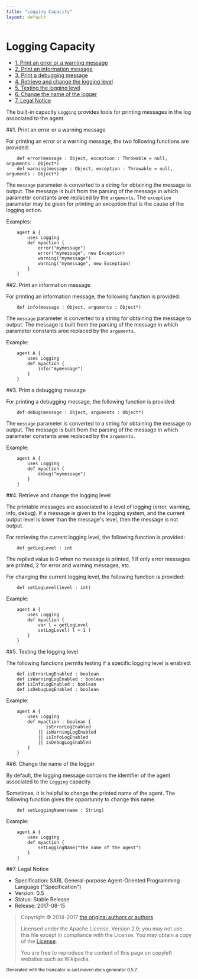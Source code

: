 ```yaml
---
title: "Logging Capacity"
layout: default
---
```


# Logging Capacity


<ul class="page_outline" id="page_outline">

<li><a href="#1-print-an-error-or-a-warning-message">1. Print an error or a warning message</a></li>
<li><a href="#2-print-an-information-message">2. Print an information message</a></li>
<li><a href="#3-print-a-debugging-message">3. Print a debugging message</a></li>
<li><a href="#4-retrieve-and-change-the-logging-level">4. Retrieve and change the logging level</a></li>
<li><a href="#5-testing-the-logging-level">5. Testing the logging level</a></li>
<li><a href="#6-change-the-name-of-the-logger">6. Change the name of the logger</a></li>
<li><a href="#7-legal-notice">7. Legal Notice</a></li>

</ul>


The built-in capacity `Logging` provides tools for printing messages in the log associated to the agent.





##1. Print an error or a warning message

For printing an error or a warning message, the two following functions
are provided:

```sarl
	def error(message : Object, exception : Throwable = null, arguments : Object*)
	def warning(message : Object, exception : Throwable = null, arguments : Object*)
```


The `message` parameter is converted to a string for obtaining the message to output.
The message is built from the parsing of the message in which parameter constants aree replaced by the `arguments`.
The `exception` parameter may be given for printing an exception that is the cause of the logging action.

Examples:

```sarl
	agent A {
		uses Logging
		def myaction {
			error("mymessage")
			error("mymessage", new Exception)
			warning("mymessage")
			warning("mymessage", new Exception)
		}
	}
```



##2. Print an information message

For printing an information message, the following function is provided:

```sarl
	def info(message : Object, arguments : Object*)
```


The `message` parameter is converted to a string for obtaining the message to output.
The message is built from the parsing of the message in which parameter constants aree replaced by the `arguments`.

Example:

```sarl
	agent A {
		uses Logging
		def myaction {
			info("mymessage")
		}
	}
```



##3. Print a debugging message

For printing a debugging message, the following function is provided:

```sarl
	def debug(message : Object, arguments : Object*)
```


The `message` parameter is converted to a string for obtaining the message to output.
The message is built from the parsing of the message in which parameter constants aree replaced by the `arguments`.

Example:

```sarl
	agent A {
		uses Logging
		def myaction {
			debug("mymessage")
		}
	}
```



##4. Retrieve and change the logging level

The printable messages are associated to a level of logging (error, warning, info, debug).
If a message is given to the logging system, and the current output level is lower
than the message's level, then the message is not output.

For retrieving the current logging level, the following function is provided:

```sarl
	def getLogLevel : int
```



The replied value is 0 when no message is printed, 1 if only error messages are printed, 2 for error and warning messages, etc.

For changing the current logging level, the following function is provided:

```sarl
	def setLogLevel(level : int)
```


Example:

```sarl
	agent A {
		uses Logging
		def myaction {
			var l = getLogLevel
			setLogLevel( l + 1 )
		}
	}
```



##5. Testing the logging level

The following functions permits testing if a specific logging level is enabled:

```sarl
	def isErrorLogEnabled : boolean
	def isWarningLogEnabled : boolean
	def isInfoLogEnabled : boolean
	def isDebugLogEnabled : boolean
```


Example:

```sarl
	agent A {
		uses Logging
		def myaction : boolean {
			   isErrorLogEnabled
			|| isWarningLogEnabled
			|| isInfoLogEnabled
			|| isDebugLogEnabled
		}
	}
```



##6. Change the name of the logger

By default, the logging message contains the identifier of the agent associated to the `Logging` capacity.

Sometimes, it is helpful to change the printed name of the agent.
The following function gives the opportunity to change this name.

```sarl
	def setLoggingName(name : String)
```


Example:

```sarl
	agent A {
		uses Logging
		def myaction {
			setLoggingName("the name of the agent")
		}
	}
```




##7. Legal Notice

* Specification: SARL General-purpose Agent-Oriented Programming Language ("Specification")
* Version: 0.5
* Status: Stable Release
* Release: 2017-08-15

> Copyright &copy; 2014-2017 [the original authors or authors](http://www.sarl.io/about/index.html).
>
> Licensed under the Apache License, Version 2.0;
> you may not use this file except in compliance with the License.
> You may obtain a copy of the [License](http://www.apache.org/licenses/LICENSE-2.0).
>
> You are free to reproduce the content of this page on copyleft websites such as Wikipedia.

<small>Generated with the translator io.sarl.maven.docs.generator 0.5.7.</small>